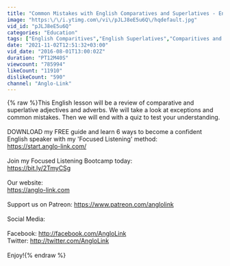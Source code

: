 ```yaml
---
title: "Common Mistakes with English Comparatives and Superlatives - English Grammar Lesson"
image: "https:\/\/i.ytimg.com\/vi\/pJLJ8eE5u6Q\/hqdefault.jpg"
vid_id: "pJLJ8eE5u6Q"
categories: "Education"
tags: ["English Comparitives","English Superlatives","Comparitives and Superlatives"]
date: "2021-11-02T12:51:32+03:00"
vid_date: "2016-08-01T13:00:02Z"
duration: "PT12M40S"
viewcount: "785994"
likeCount: "11910"
dislikeCount: "590"
channel: "Anglo-Link"
---
```

{% raw %}This English lesson will be a review of comparative and superlative adjectives and adverbs.  We will take a look at exceptions and common mistakes. Then we will end with a quiz to test your understanding.<br /><br />DOWNLOAD my FREE guide and learn 6 ways to become a confident English speaker with my 'Focused Listening' method:<br /><a rel="nofollow" target="blank" href="https://start.anglo-link.com/">https://start.anglo-link.com/</a><br /><br />Join my Focused Listening Bootcamp today:<br /><a rel="nofollow" target="blank" href="https://bit.ly/2TmyCSg">https://bit.ly/2TmyCSg</a><br /><br />Our website:<br /><a rel="nofollow" target="blank" href="https://anglo-link.com">https://anglo-link.com</a><br /><br />Support us on Patreon: <a rel="nofollow" target="blank" href="https://www.patreon.com/anglolink">https://www.patreon.com/anglolink</a><br /><br />Social Media:<br /><br />Facebook: <a rel="nofollow" target="blank" href="http://facebook.com/AngloLink">http://facebook.com/AngloLink</a> <br />Twitter: <a rel="nofollow" target="blank" href="http://twitter.com/AngloLink">http://twitter.com/AngloLink</a><br /><br />Enjoy!{% endraw %}

